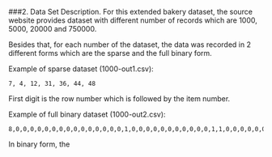 ###2. Data Set Description. 
For this extended bakery dataset, the source website provides dataset with different number of records which are 1000, 5000, 20000 and 750000. 

Besides that, for each number of the dataset, the data was recorded in 2 different forms which are the sparse and the full binary form. 

Example of sparse dataset (1000-out1.csv):
```
7, 4, 12, 31, 36, 44, 48
```

First digit is the row number which is followed by the item number.


Example of full binary dataset (1000-out2.csv):
```
8,0,0,0,0,0,0,0,0,0,0,0,0,0,0,0,1,0,0,0,0,0,0,0,0,0,0,0,1,1,0,0,0,0,0,0,0,0,0,0,0,0,0,0,0,0,0,0,0,0,0
```

In binary form, the 



